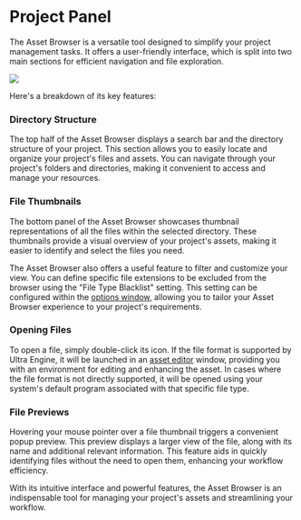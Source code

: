 # Project Panel

The Asset Browser is a versatile tool designed to simplify your project management tasks. It offers a user-friendly interface, which is split into two main sections for efficient navigation and file exploration.

![](https://github.com/UltraEngine/Documentation/blob/master/Images/assetbrowser.png?raw=true)

Here's a breakdown of its key features:

### Directory Structure
The top half of the Asset Browser displays a search bar and the directory structure of your project. This section allows you to easily locate and organize your project's files and assets. You can navigate through your project's folders and directories, making it convenient to access and manage your resources.

### File Thumbnails
The bottom panel of the Asset Browser showcases thumbnail representations of all the files within the selected directory. These thumbnails provide a visual overview of your project's assets, making it easier to identify and select the files you need.

The Asset Browser also offers a useful feature to filter and customize your view. You can define specific file extensions to be excluded from the browser using the "File Type Blacklist" setting. This setting can be configured within the [options window](optionswindow.md), allowing you to tailor your Asset Browser experience to your project's requirements.

### Opening Files
To open a file, simply double-click its icon. If the file format is supported by Ultra Engine, it will be launched in an [asset editor](asseteditor.md) window, providing you with an environment for editing and enhancing the asset. In cases where the file format is not directly supported, it will be opened using your system's default program associated with that specific file type.

### File Previews
Hovering your mouse pointer over a file thumbnail triggers a convenient popup preview. This preview displays a larger view of the file, along with its name and additional relevant information. This feature aids in quickly identifying files without the need to open them, enhancing your workflow efficiency.

With its intuitive interface and powerful features, the Asset Browser is an indispensable tool for managing your project's assets and streamlining your workflow.
